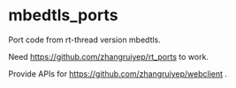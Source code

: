 # mbedtls_ports
Port code from rt-thread version mbedtls.

Need https://github.com/zhangruiyep/rt_ports to work.

Provide APIs for https://github.com/zhangruiyep/webclient .
